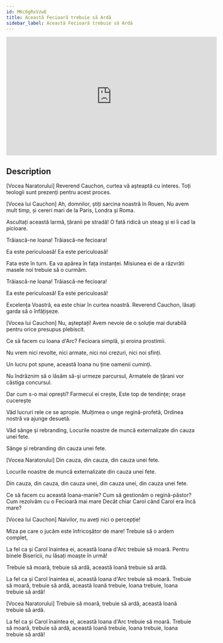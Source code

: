 ```yaml
---
id: MKc6gRxVzwE
title: Această Fecioară trebuie să Ardă
sidebar_label: Această Fecioară trebuie să Ardă
---
```


<iframe
  width="560"
  height="315"
  src="https://www.youtube.com/embed/MKc6gRxVzwE"
  title="YouTube video player"
  frameborder="0"
  allow="accelerometer; autoplay; clipboard-write; encrypted-media; gyroscope; picture-in-picture; web-share"
  referrerpolicy="strict-origin-when-cross-origin"
  allowfullscreen
></iframe>

## Description

[Vocea Naratorului]
Reverend Cauchon, curtea vă așteaptă cu interes.
Toți teologii sunt prezenți pentru acest proces.

[Vocea lui Cauchon]
Ah, domnilor, știți sarcina noastră în Rouen,
Nu avem mult timp, și cereri mari de la Paris, Londra și Roma.

Ascultați această larmă, țăranii pe stradă!
O fată ridică un steag și ei îi cad la picioare.

Trăiască-ne Ioana!
Trăiască-ne fecioara!

Ea este periculoasă!
Ea este periculoasă!

Fata este în turn. Ea va apărea în fața instanței.
Misiunea ei de a răzvrăti masele noi trebuie să o curmăm.

Trăiască-ne Ioana!
Trăiască-ne fecioara!

Ea este periculoasă!
Ea este periculoasă!

Excelența Voastră, ea este chiar în curtea noastră.
Reverend Cauchon, lăsați garda să o înfățișeze.

[Vocea lui Cauchon]
Nu, așteptați! Avem nevoie de o soluție mai durabilă pentru orice presupus plebiscit.

Ce să facem cu Ioana d'Arc?
Fecioara simplă, și eroina prostimii.

Nu vrem nici revolte, nici armate, 
nici noi crezuri, nici noi sfinți.

Un lucru pot spune, această Ioana nu ține oamenii cuminți.

Nu îndrăznim să o lăsăm să-și urmeze parcursul,
Armatele de țărani vor căstiga concursul.

Dar cum s-o mai oprești? Farmecul ei crește,
Este top de tendințe; orașe cucerește

Văd lucruri rele ce se apropie.
Mulțimea o unge regină-profetă, 
Ordinea nostră va ajunge desuetă.

Văd sânge și rebranding,
Locurile noastre de muncă 
externalizate din cauza unei fete.

Sânge și rebranding din cauza unei fete.

[Vocea Naratorului]
Din cauza, din cauza, din cauza unei fete.

Locurile noastre de muncă 
externalizate din cauza unei fete.

Din cauza, din cauza, din cauza unei, din cauza unei, din cauza unei fete.

Ce să facem cu această Ioana-manie?
Cum să gestionăm o regină-păstor?
Cum rezolvăm cu o Fecioară mai mare
Decât chiar Carol când Carol era încă mare?

[Vocea lui Cauchon]
Naivilor, nu aveți nici o percepție!

Miza pe care o jucăm este înfricoșător de mare!
Trebuie să o ardem complet,

La fel ca și Carol înaintea ei, această Ioana d'Arc trebuie să moară.
Pentru binele Bisericii, nu lăsați moaște în urmă!

Trebuie să moară, trebuie să ardă, această Ioană trebuie să ardă.

La fel ca și Carol înaintea ei, această Ioana d'Arc trebuie să moară.
Trebuie să moară, trebuie să ardă, această Ioană trebuie,
Ioana trebuie, Ioana trebuie să ardă!

[Vocea Naratorului]
Trebuie să moară, trebuie să ardă, această Ioană trebuie să ardă.

La fel ca și Carol înaintea ei, această Ioana d'Arc trebuie să moară.
Trebuie să moară, trebuie să ardă, această Ioană trebuie,
Ioana trebuie, Ioana trebuie să ardă!
